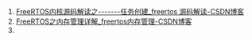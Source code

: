 1. [FreeRTOS内核源码解读之-------任务创建_freertos 源码解读-CSDN博客](https://blog.csdn.net/renqingxin2011/article/details/89030330)
2. [FreeRTOS之内存管理详解_freertos内存管理-CSDN博客](https://blog.csdn.net/renqingxin2011/article/details/90384498)
3. 